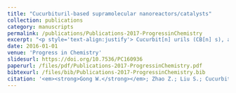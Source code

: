 ```yaml
---
title: "Cucurbituril-based supramolecular nanoreactors/catalysts"
collection: publications
category: manuscripts
permalink: /publications/Publications-2017-ProgressinChemistry
excerpt: "<p style='text-align:justify'> Cucurbit[n] urils (CB[n] s), as a kind of rapidly developing supramolecular hosts, have been attracting more and more attentions. With their rigid structures, hydrophobic cavities and electronegative carbonyl groups on the portals, CB[n] s show their unique recognition properties——high selectivity and high binding affinity toward organic cations. In the past decade, CB[n] s have been utilized not only in basic recognition research but also in the construction of complicated three-dimensional materials and even in drug delivery systems. Besides, CB[n] s have been creatively used to control the reaction process and have obtained numerous successes. Herein, this review mainly describes the use of cucurbiturils as supramolecular nanoreactors/catalysts to accelerate or control the reaction process in thermal reactions as well as photoreactions. Moreover, the inhibition effect on guest's activity caused by the encapsulation inside cucurbiturils is also discussed.</p><img src='/images/GA/Publications-2017-ProgressinChemistry.jpg' style='width: 400px; border-radius: 20px; display: block; margin: 0 auto;'>"
date: 2016-01-01
venue: 'Progress in Chemistry'
slidesurl: https://doi.org/10.7536/PC160936
paperurl: /files/pdf/Publications-2017-ProgressinChemistry.pdf
bibtexurl: /files/bib/Publications-2017-ProgressinChemistry.bib
citation: '<em><strong>Gong W.</strong></em>; Zhao Z.; Liu S.; Cucurbituril-based supramolecular nanoreactors/catalysts. <em>Progress in Chemistry,</em>&nbsp; <strong>2016</strong>, 28 (12): 1732-1742.&nbsp;https://doi.org/10.7536/PC160936'
---
```

